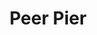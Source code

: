 ---
pid: PT148
title: Peer Pier
location_transcription: Water/Penn Treaty Park
zipcode: '19125'
outside_phl: 
neighborhood: Fishtown,Kensington
age: '64'
age_range: 60-69
instagram: 
image_file_name: PT_148.jpg
proposal_transcription: The pier re-imagined as a welcoming place where people //get
  together to not be strangers//.
topic: Unity
topic_summary: '0'
type: Infrastructure,Space
keywords_other: 
credit: Jack
image_labels: 
twitter: 
facebook: 
permalink: "/monuments/pt148/"
layout: item-page
---